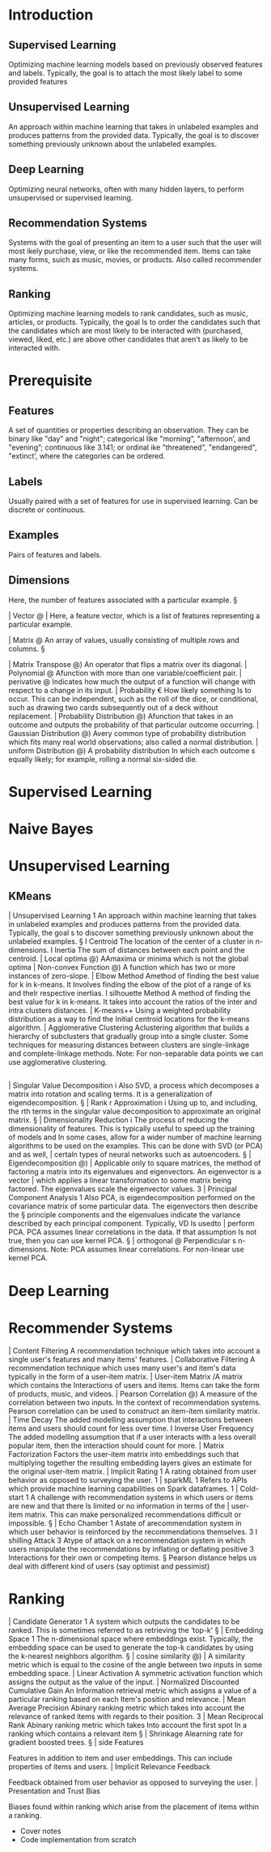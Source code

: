 # Introduction

## Supervised Learning

Optimizing machine learning models based on previously observed features and labels. Typically, the goal is to attach the most likely label to some provided features

## Unsupervised Learning

An approach within machine learning that takes in unlabeled examples and produces patterns from the provided data. Typically, the goal is to discover something previously unknown about the unlabeled examples.

## Deep Learning

Optimizing neural networks, often with many hidden layers, to perform unsupervised or supervised learning.

## Recommendation Systems 

Systems with the goal of presenting an item to a user such that the user will most ikely purchase, view, or like the recommended item. Items can take many forms, suich as music, movies, or products. Also called recommender systems.

## Ranking

Optimizing machine learning models to rank candidates, such as music, articles, or products. Typically, the goal Is to order the candidates such that the candidates which are most likely to be interacted with (purchased, viewed, liked, etc.) are above other candidates that aren't as likely to be interacted with.

# Prerequisite

## Features

A set of quantities or properties describing an observation. They can be binary like "day” and "night"; categorical like "morning”, "afternoon’, and "evening”; continuous like 3.141; or ordinal ike "threatened", "endangered", "extinct’, where the categories can be ordered. 

## Labels

Usually paired with a set of features for use in supervised learning. Can be discrete or continuous.

## Examples

Pairs of features and labels.

## Dimensions
Here, the number of features associated with a particular example. §

| Vector @ |
Here, a feature vector, which is a list of features representing a particular example.

| Matrix @
An array of values, usually consisting of multiple rows and columns. §

| Matrix Transpose @)
An operator that flips a matrix over its diagonal.
| Polynomial @
Afunction with more than one variable/coefficient pair.
| perivative @
Indicates how much the output of a function will change with respect to a change in its input.
| Probability €
How likely something Is to occur. This can be independent, such as the roll of the dice, or conditional, such as drawing two cards
subsequently out of a deck without replacement.
| Probability Distribution @)
Afunction that takes in an outcome and outputs the probability of that particular outcome occurring.
| Gaussian Distribution @)
Avery common type of probability distribution which fits many real world observations; also called a normal distribution.
| uniform Distribution @)
A probability distribution In which each outcome s equally likely; for example, rolling a normal six-sided die.

# Supervised Learning

# Naive Bayes

# Unsupervised Learning

## KMeans
| Unsupervised Learning 1
An approach within machine learning that takes in unlabeled examples and produces patterns from the provided data. Typically, the
goal s to discover something previously unknown about the unlabeled examples. §
I Centroid
The location of the center of a cluster in n-dimensions.
I Inertia
The sum of distances between each point and the centroid.
| Local optima @)
AAmaxima or minima which is not the global optima
| Non-convex Function @)
A function which has two or more instances of zero-slope.
| Elbow Method
Amethod of finding the best value for k in k-means. It Involves finding the elbow of the plot of a range of ks and thelr respective
inertias.
I silhouette Method
A method of finding the best value for k in k-means. It takes into account the ratios of the inter and intra clusters distances.
| K-means++
Using a weighted probability distribution as a way to find the Initial centroid locations for the k-means algorithm.
| Agglomerative Clustering
Aclustering algorithm that builds a hierarchy of subclusters that gradually group into a single cluster. Some techniques for measuring
distances between clusters are single-linkage and complete-linkage methods.
Note: For non-separable data points we can use agglomerative clustering.

## 
| Singular Value Decomposition i
Also SVD, a process which decomposes a matrix into rotation and scaling terms. It is a generalization of eigendecomposition. §
| Rank r Approximation i
Using up to, and including, the rth terms in the singular value decomposition to approximate an original matrix. §
| Dimensionality Reduction i
The process of reducing the dimensionality of features. This is typically useful to speed up the training of models and In some cases,
allow for a wider number of machine learning algorithms to be used on the examples. This can be done with SVD (or PCA) and as well, |
certaln types of neural networks such as autoencoders. §
| Eigendecomposition @) |
Applicable only to square matrices, the method of factoring a matrix into its eigenvalues and eigenvectors. An eigenvector is a vector |
which applies a linear transformation to some matrix being factored. The eigenvalues scale the eigenvector values. 3
| Principal Component Analysis 1
Also PCA, is eigendecomposition performed on the covariance matrix of some particular data. The eigenvectors then describe the §
principle components and the elgenvalues indicate the variance described by each principal component. Typically, VD Is usedto |
perform PCA. PCA assumes linear correlations in the data. If that assumption Is not true, then you can use kernel PCA. §
| orthogonal @
Perpendicular s n-dimensions.
Note: PCA assumes linear correlations. For non-linear use kernel PCA.

# Deep Learning

# Recommender Systems
| Content Filtering
A recommendation technique which takes into account a single user's features and many items' features.
| Collaborative Filtering
A recommendation technique which uses many user's and item's data typically in the form of a user-item matrix.
| User-item Matrix
/A matrix which contains the Interactions of users and items. Items can take the form of products, music, and videos.
| Pearson Correlation @)
A measure of the correlation between two inputs. In the context of recommendation systems. Pearson correlation can be used to
construct an item-item similarity matrix.
| Time Decay
The added modelling assumption that interactions between items and users should count for less over time.
I Inverse User Frequency
The added modelling assumption that if a user interacts with a less overall popular item, then the interaction should count for more.
| Matrix Factorization
Factors the user-item matrix into embeddings such that multiplying together the resulting embedding layers gives an estimate for the
original user-item matrix.
| Implicit Rating 1
A rating obtained from user behavior as opposed to surveying the user. 1
| sparkML 1
Refers to APIs which provide machine learning capabilities on Spark dataframes. 1
| Cold-start 1
A challenge with recommendation systems in which users or items are new and that there Is limited or no information in terms of the |
user-item matrix. This can make personalized recommendations difficult or impossible. §
| Echo Chamber 1
Astate of arecommendation system in which user behavior is reinforced by the recommendations themselves. 3
I shilling Attack 3
Atype of attack on a recommendation system in which users manipulate the recommendations by inflating or deflating positive 3
Interactions for their own or competing items. §
Pearson distance helps us deal with different kind of users (say optimist and pessimist)

# Ranking
| Candidate Generator 1
A system which outputs the candidates to be ranked. This is sometimes referred to as retrieving the ‘top-k' §
| Embedding Space 1
The n-dimensional space where embeddings exist. Typically, the embedding space can be used to generate the top-k candidates by
using the k-nearest neighbors algorithm. §
| cosine similarity @) |
A similarity metric which is equal to the cosine of the angle between two inputs in some embedding space.
| Linear Activation
A symmetric activation function which assigns the output as the value of the input.
| Normalized Discounted Cumulative Gain
An Information retrieval metric which assigns a value of a particular ranking based on each Item's position and relevance.
| Mean Average Precision
Abinary ranking metric which takes into account the relevance of ranked items with regards to their position. 3
| Mean Reciprocal Rank
Abinary ranking metric which takes Into account the first spot In a ranking which contains a relevant item §
| Shrinkage
Alearning rate for gradient boosted trees. §
| side Features

Features in addition to item and user embeddings. This can include properties of items and users.
| Implicit Relevance Feedback

Feedback obtained from user behavior as opposed to surveying the user.
| Presentation and Trust Bias

Biases found within ranking which arise from the placement of items within a ranking.

- Cover notes
- Code implementation from scratch
